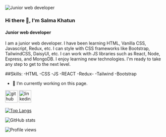 ![Junior web developer](https://media-exp1.licdn.com/dms/image/C4D16AQEgK3t1YpnrSQ/profile-displaybackgroundimage-shrink_200_800/0/1654692813034?e=1668643200&v=beta&t=8fi3N4mSwFSV_djzhhRfdaUKwcDHPJR3stJPZksn96A)

### Hi there 👋, I'm Salma Khatun
#### Junior web developer

I am a junior web developer.  I have been learning HTML, Vanilla CSS, Javascript, Redux, etc. I can style with CSS frameworks like Bootstrap, TailwindCSS, DaisyUI, etc. I can work with JS libraries such as React, Node, Express, and MongoDB. I enjoy learning new technologies. I'm ready to take any step to get to the next level.

##Skills: 
-HTML 
-CSS
-JS 
-REACT
-Redux-
-Tailwind
-Bootstrap 

- 🔭 I’m currently working on this page. 


[<img src='https://cdn.jsdelivr.net/npm/simple-icons@3.0.1/icons/github.svg' alt='github' height='40'>](https://github.com/salmakhatun0056)  [<img src='https://cdn.jsdelivr.net/npm/simple-icons@3.0.1/icons/linkedin.svg' alt='linkedin' height='40'>](https://www.linkedin.com/in/salmakhatun0056/)  

[![Top Langs](https://github-readme-stats.vercel.app/api/top-langs/?username=salmakhatun0056)](https://github.com/anuraghazra/github-readme-stats)

![GitHub stats](https://github-readme-stats.vercel.app/api?username=salmakhatun0056&show_icons=true)  

![Profile views](https://gpvc.arturio.dev/salmakhatun0056)  
